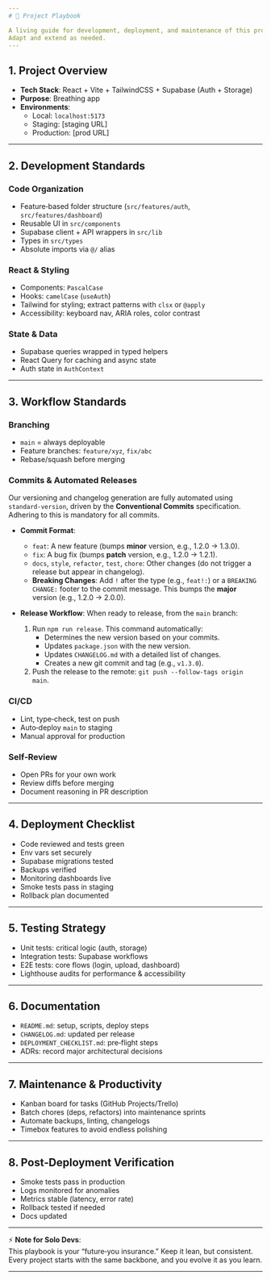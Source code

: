 ```yaml
---
# 📘 Project Playbook

A living guide for development, deployment, and maintenance of this project.
Adapt and extend as needed.
---
```


## 1. Project Overview

- **Tech Stack**: React + Vite + TailwindCSS + Supabase (Auth + Storage)
- **Purpose**: Breathing app
- **Environments**:
  - Local: `localhost:5173`
  - Staging: [staging URL]
  - Production: [prod URL]

---

## 2. Development Standards

### Code Organization

- Feature‑based folder structure (`src/features/auth`, `src/features/dashboard`)
- Reusable UI in `src/components`
- Supabase client + API wrappers in `src/lib`
- Types in `src/types`
- Absolute imports via `@/` alias

### React & Styling

- Components: `PascalCase`
- Hooks: `camelCase` (`useAuth`)
- Tailwind for styling; extract patterns with `clsx` or `@apply`
- Accessibility: keyboard nav, ARIA roles, color contrast

### State & Data

- Supabase queries wrapped in typed helpers
- React Query for caching and async state
- Auth state in `AuthContext`

---

## 3. Workflow Standards

### Branching

- `main` = always deployable
- Feature branches: `feature/xyz`, `fix/abc`
- Rebase/squash before merging

### Commits & Automated Releases

Our versioning and changelog generation are fully automated using `standard-version`, driven by the **Conventional Commits** specification. Adhering to this is mandatory for all commits.

- **Commit Format**:

  - `feat`: A new feature (bumps **minor** version, e.g., 1.2.0 -> 1.3.0).
  - `fix`: A bug fix (bumps **patch** version, e.g., 1.2.0 -> 1.2.1).
  - `docs`, `style`, `refactor`, `test`, `chore`: Other changes (do not trigger a release but appear in changelog).
  - **Breaking Changes**: Add `!` after the type (e.g., `feat!:`) or a `BREAKING CHANGE:` footer to the commit message. This bumps the **major** version (e.g., 1.2.0 -> 2.0.0).

- **Release Workflow**:
  When ready to release, from the `main` branch:
  1.  Run `npm run release`. This command automatically:
      - Determines the new version based on your commits.
      - Updates `package.json` with the new version.
      - Updates `CHANGELOG.md` with a detailed list of changes.
      - Creates a new git commit and tag (e.g., `v1.3.0`).
  2.  Push the release to the remote: `git push --follow-tags origin main`.

### CI/CD

- Lint, type‑check, test on push
- Auto‑deploy `main` to staging
- Manual approval for production

### Self‑Review

- Open PRs for your own work
- Review diffs before merging
- Document reasoning in PR description

---

## 4. Deployment Checklist

- Code reviewed and tests green
- Env vars set securely
- Supabase migrations tested
- Backups verified
- Monitoring dashboards live
- Smoke tests pass in staging
- Rollback plan documented

---

## 5. Testing Strategy

- Unit tests: critical logic (auth, storage)
- Integration tests: Supabase workflows
- E2E tests: core flows (login, upload, dashboard)
- Lighthouse audits for performance & accessibility

---

## 6. Documentation

- `README.md`: setup, scripts, deploy steps
- `CHANGELOG.md`: updated per release
- `DEPLOYMENT_CHECKLIST.md`: pre‑flight steps
- ADRs: record major architectural decisions

---

## 7. Maintenance & Productivity

- Kanban board for tasks (GitHub Projects/Trello)
- Batch chores (deps, refactors) into maintenance sprints
- Automate backups, linting, changelogs
- Timebox features to avoid endless polishing

---

## 8. Post‑Deployment Verification

- Smoke tests pass in production
- Logs monitored for anomalies
- Metrics stable (latency, error rate)
- Rollback tested if needed
- Docs updated

---

⚡ **Note for Solo Devs**:  
This playbook is your “future‑you insurance.” Keep it lean, but consistent. Every project starts with the same backbone, and you evolve it as you learn.

---
